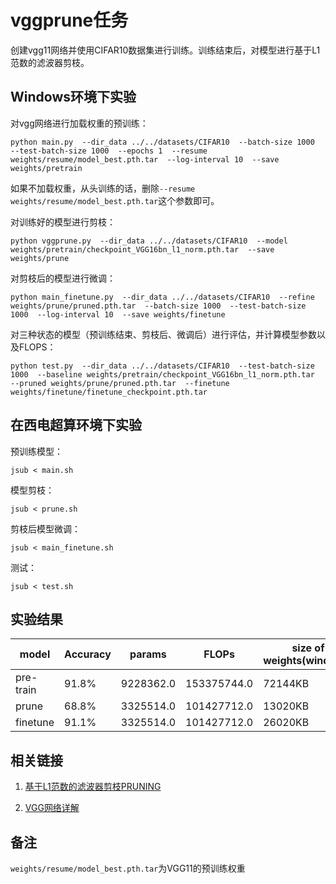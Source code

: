 # vggprune任务

创建vgg11网络并使用CIFAR10数据集进行训练。训练结束后，对模型进行基于L1范数的滤波器剪枝。



## Windows环境下实验

对vgg网络进行加载权重的预训练：

```shell
python main.py  --dir_data ../../datasets/CIFAR10  --batch-size 1000  --test-batch-size 1000  --epochs 1  --resume weights/resume/model_best.pth.tar  --log-interval 10  --save weights/pretrain
```

如果不加载权重，从头训练的话，删除`--resume weights/resume/model_best.pth.tar`这个参数即可。

对训练好的模型进行剪枝：

```shell
python vggprune.py  --dir_data ../../datasets/CIFAR10  --model weights/pretrain/checkpoint_VGG16bn_l1_norm.pth.tar  --save weights/prune
```

对剪枝后的模型进行微调：

```shell
python main_finetune.py  --dir_data ../../datasets/CIFAR10  --refine weights/prune/pruned.pth.tar  --batch-size 1000  --test-batch-size 1000  --log-interval 10  --save weights/finetune
```

对三种状态的模型（预训练结束、剪枝后、微调后）进行评估，并计算模型参数以及FLOPS：

```shell
python test.py  --dir_data ../../datasets/CIFAR10  --test-batch-size 1000  --baseline weights/pretrain/checkpoint_VGG16bn_l1_norm.pth.tar  --pruned weights/prune/pruned.pth.tar  --finetune weights/finetune/finetune_checkpoint.pth.tar
```



## 在西电超算环境下实验

预训练模型：

```shell
jsub < main.sh
```

模型剪枝：

```shell
jsub < prune.sh
```

剪枝后模型微调：

```shell
jsub < main_finetune.sh
```

测试：

```shell
jsub < test.sh
```



## 实验结果

| model     | Accuracy | params    | FLOPs       | size of weights(windows) |
| --------- | -------- | --------- | ----------- | ------------------------ |
| pre-train | 91.8%    | 9228362.0 | 153375744.0 | 72144KB                  |
| prune     | 68.8%    | 3325514.0 | 101427712.0 | 13020KB                  |
| finetune  | 91.1%    | 3325514.0 | 101427712.0 | 26020KB                  |



## 相关链接

1. <a href="https://blog.csdn.net/w584212179/article/details/79802499">基于L1范数的滤波器剪枝PRUNING</a>
   
2. <a href="https://blog.csdn.net/DreamBro/article/details/121068023">VGG网络详解</a>



## 备注

`weights/resume/model_best.pth.tar`为VGG11的预训练权重
